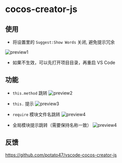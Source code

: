 # cocos-creator-js

## 使用

- 将设置里的 `Suggest:Show Words` 关闭, 避免提示冗余

![preview1](https://raw.githubusercontent.com/potato47/vscode-cocos-creator-js/master/preview/preview1.png)

- 如果不生效，可以先打开项目目录，再重启 VS Code

## 功能

- `this.method` 跳转
![preview2](https://raw.githubusercontent.com/potato47/vscode-cocos-creator-js/master/preview/preview2.png)

- `this.` 提示
![preview3](https://raw.githubusercontent.com/potato47/vscode-cocos-creator-js/master/preview/preview3.png)

- `require` 模块文件名跳转
![preview4](https://raw.githubusercontent.com/potato47/vscode-cocos-creator-js/master/preview/preview4.png)

- 全局模块提示跳转（需要保持名称一致） 
![preview4](https://raw.githubusercontent.com/potato47/vscode-cocos-creator-js/master/preview/preview5.png)

## 反馈

https://github.com/potato47/vscode-cocos-creator-js